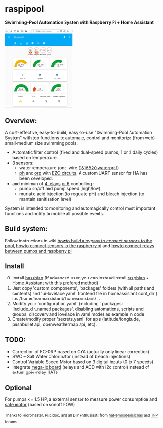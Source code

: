 # raspipool
**Swimming-Pool Automation Systen with Raspberry Pi + Home Assistant**

<img src="/help/media/raspipool_main2.png" height="256">

## Overview:

 A cost-effective, easy-to-build, easy-to-use "Swimming-Pool Automation System" with top functions to automate, control and monitorize (from web) small-medium size swimming pools.

- Automatic filter control (fixed and dual-speed pumps, 1 or 2 daily cycles) based on temperature.
- 3 sensors:
  - water temperature (one-wire [DS18B20 waterprof](https://aliexpress.com/item/32968031204.html))
  - [ph](https://www.atlas-scientific.com/product_pages/circuits/ezo_ph.html) and [orp](https://www.atlas-scientific.com/product_pages/circuits/ezo_orp.html) with [EZO circuits](https://www.atlas-scientific.com/product_pages/components/ezo-carrier-board.html). A custom UART sensor for HA has been developed.
- and minimun of [4 relays](https://aliexpress.com/item/32961638909.html) [or 6](https://aliexpress.com/item/32997012084.html) controlling :
  - pump on/off and pump speed (high/low)
  - muriatic acid injection (to regulate pH) and bleach injection (to mantain sanitization level)
 
 System is intended to monitoring and automagically control most important functions and notify to mobile all possible events.
 
 ## Build system:
 
 Follow instructions in wiki [howto build a bypass to connect sensors to the pool](https://github.com/segalion/raspipool/wiki/Bypass-for-sensors), [howto connect sensors to the raspberry pi](https://github.com/segalion/raspipool/wiki/Sensors-connection-(DS18B20,-and-EZO-pH-and-ORP)) and [howto connect relays between pumps and raspberry pi](https://github.com/segalion/raspipool/wiki/Connection-of-relays-for-pump-control)
 
 ## Install
 0. Install [hassbian](https://www.home-assistant.io/docs/installation/hassbian/installation/) (If advanced user, you can instead install [raspbian](https://myhydropi.com/raspberry-pi-initial-setup) + [Home Assistant with this prefered method](https://www.home-assistant.io/docs/installation/raspberry-pi/))
 1. Just copy 'custom_components', 'packages' folders (with all paths and contents) and 'ui-lovelace.yaml' frontend file in homeassistant conf_dir ( i.e. /home/homeassistant/.homeassistant/ ).
 2. Modify your 'configuration.yaml' (including '  packages: !include_dir_named packages', disabling automations, scripts and groups, discovery and lovelace in yaml mode) as example in code
 3. Create/modify proper 'secrets.yaml' for apis (latitude/longitude, pushbullet api, openweathermap api, etc).
 
 
 ## TODO:
 - Correction of FC-ORP based on CYA (actually only linear correction)
 - SWC – Salt Water Chlorinator (instead of bleach injections)
 - Control Variable Speed Motor based on 3 digital inputs (0 to 7 speeds)
 - Integrate [mega-io board](https://www.sequentmicrosystems.com/megaio.html) (relays and ACD with i2c control) instead of actual gpio-relay HATs
 
 ## Optional
 For pumps <= 1.5 HP, a external sensor to measure power consumption and [safe motor](https://en.wikipedia.org/wiki/Magnetic_starter) (based on sonoff POW)
 
 <sub>Thanks to Hidromaster, Piscidoc, and all DIY enthusiasts from [hablemosdepisicnas](http://www.hablemosdepiscinas.com/foro/viewtopic.php?f=11&t=3906) and [TFP](https://www.troublefreepool.com/threads/raspipool-pool-automation-system-with-raspberry-pi-home-assistant.188410/) forums.</sub>
